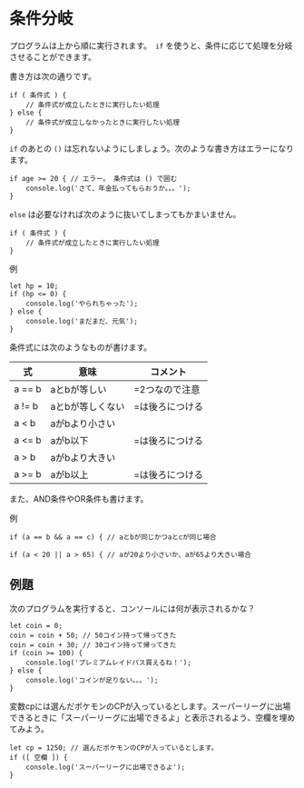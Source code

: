 # 条件分岐

プログラムは上から順に実行されます。　`if` を使うと、条件に応じて処理を分岐させることができます。

書き方は次の通りです。

```
if ( 条件式 ) {
    // 条件式が成立したときに実行したい処理
} else {
    // 条件式が成立しなかったときに実行したい処理
}
```

`if` のあとの `()` は忘れないようにしましょう。次のような書き方はエラーになります。

```
if age >= 20 { // エラー。 条件式は () で囲む
    console.log('さて、年金払ってもらおうか。。。');
}
```

`else` は必要なければ次のように抜いてしまってもかまいません。

```
if ( 条件式 ) {
    // 条件式が成立したときに実行したい処理
}
```

例

```
let hp = 10;
if (hp <= 0) {
    console.log('やられちゃった');
} else {
    console.log('まだまだ、元気');
}
```

条件式には次のようなものが書けます。

| 式 | 意味 | コメント |
|----|-----|-------|
| a == b | aとbが等しい | =2つなので注意 |
| a != b | aとbが等しくない | =は後ろにつける |
| a < b | aがbより小さい | |
| a <= b | aがb以下 | =は後ろにつける |
| a > b | aがbより大きい | |
| a >= b | aがb以上 | =は後ろにつける |

また、AND条件やOR条件も書けます。

例

```
if (a == b && a == c) { // aとbが同じかつaとcが同じ場合

if (a < 20 || a > 65) { // aが20より小さいか、aが65より大きい場合
```

## 例題

次のプログラムを実行すると、コンソールには何が表示されるかな？

```
let coin = 0;
coin = coin + 50; // 50コイン持って帰ってきた
coin = coin + 30; // 30コイン持って帰ってきた
if (coin >= 100) {
    console.log('プレミアムレイドパス買えるね！');
} else {
    console.log('コインが足りない。。。');
}
```


変数cpには選んだポケモンのCPが入っているとします。スーパーリーグに出場できるときに「スーパーリーグに出場できるよ」と表示されるよう、空欄を埋めてみよう。

```
let cp = 1250; // 選んだポケモンのCPが入っているとします。
if ([ 空欄 ]) {
    console.log('スーパーリーグに出場できるよ');
}
```
